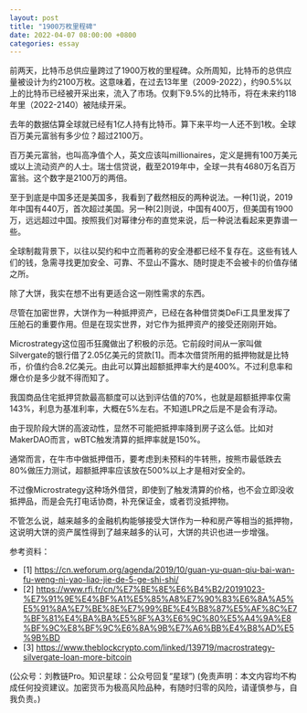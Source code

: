 ```yaml
---
layout: post
title: "1900万枚里程碑"
date: 2022-04-07 08:00:00 +0800
categories: essay
---
```


前两天，比特币总供应量跨过了1900万枚的里程碑。众所周知，比特币的总供应量被设计为约2100万枚。这意味着，在过去13年里（2009-2022），约90.5%以上的比特币已经被开采出来，流入了市场。仅剩下9.5%的比特币，将在未来约118年里（2022-2140）被陆续开采。

去年的数据估算全球就已经有1亿人持有比特币。算下来平均一人还不到1枚。全球百万美元富翁有多少位？超过2100万。

百万美元富翁，也叫高净值个人，英文应该叫millionaires，定义是拥有100万美元或以上流动资产的人士。瑞士信贷说，截至2019年中，全球一共有4680万名百万富翁。这个数字是2100万的两倍。

至于到底是中国多还是美国多，我看到了截然相反的两种说法。一种[1]说，2019年中国有440万，首次超过美国。另一种[2]则说，中国有400万，但美国有1900万，远远超过中国。按照我们对幂律分布的直觉来说，后一种说法看起来更靠谱一些。

全球制裁背景下，以往以契约和中立而著称的安全港都已经不复存在。这些有钱人们的钱，急需寻找更加安全、可靠、不显山不露水、随时提走不会被卡的价值存储之所。

除了大饼，我实在想不出有更适合这一刚性需求的东西。

尽管在加密世界，大饼作为一种抵押资产，已经在各种借贷类DeFi工具里发挥了压舱石的重要作用。但是在现实世界，对它作为抵押资产的接受还刚刚开始。

Microstrategy这位囤币狂魔做出了积极的示范。它前段时间从一家叫做Silvergate的银行借了2.05亿美元的贷款[1]。而本次借贷所用的抵押物就是比特币，价值约合8.2亿美元。由此可以算出超额抵押率大约是400%。不过利息率和爆仓价是多少就不得而知了。

我国商品住宅抵押贷款最高额度可以达到评估值的70%，也就是超额抵押率仅需143%，利息为基准利率，大概在5%左右。不知道LPR之后是不是会有浮动。

由于现阶段大饼的高波动性，显然不可能把抵押率降到房子这么低。比如对MakerDAO而言，wBTC触发清算的抵押率就是150%。

通常而言，在牛市中做抵押借币，要考虑到未预料的牛转熊，按熊市最低跌去80%做压力测试，超额抵押率应该放在500%以上才是相对安全的。

不过像Microstrategy这种场外借贷，即使到了触发清算的价格，也不会立即没收抵押品，而是会先打电话协商，补充保证金，或者罚没抵押物。

不管怎么说，越来越多的金融机构能够接受大饼作为一种和房产等相当的抵押物，这说明大饼的资产属性得到了越来越多的认可，大饼的共识也进一步增强。


参考资料：
- [1] https://cn.weforum.org/agenda/2019/10/guan-yu-quan-qiu-bai-wan-fu-weng-ni-yao-liao-jie-de-5-ge-shi-shi/
- [2] https://www.rfi.fr/cn/%E7%BE%8E%E6%B4%B2/20191023-%E7%91%9E%E4%BF%A1%E5%85%A8%E7%90%83%E6%8A%A5%E5%91%8A%E7%BE%8E%E7%99%BE%E4%B8%87%E5%AF%8C%E7%BF%81%E4%BA%BA%E5%8F%A3%E6%9C%80%E5%A4%9A%E8%BF%9C%E8%BF%9C%E6%8A%9B%E7%A6%BB%E4%B8%AD%E5%9B%BD
- [3] https://www.theblockcrypto.com/linked/139719/macrostrategy-silvergate-loan-more-bitcoin

(公众号：刘教链Pro。知识星球：公众号回复“星球”)
(免责声明：本文内容均不构成任何投资建议。加密货币为极高风险品种，有随时归零的风险，请谨慎参与，自我负责。)